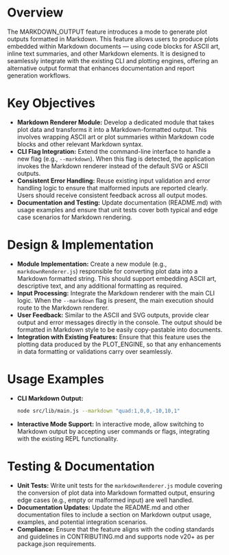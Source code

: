 # Overview

The MARKDOWN_OUTPUT feature introduces a mode to generate plot outputs formatted in Markdown. This feature allows users to produce plots embedded within Markdown documents — using code blocks for ASCII art, inline text summaries, and other Markdown elements. It is designed to seamlessly integrate with the existing CLI and plotting engines, offering an alternative output format that enhances documentation and report generation workflows.

# Key Objectives

- **Markdown Renderer Module:** Develop a dedicated module that takes plot data and transforms it into a Markdown-formatted output. This involves wrapping ASCII art or plot summaries within Markdown code blocks and other relevant Markdown syntax.
- **CLI Flag Integration:** Extend the command-line interface to handle a new flag (e.g., `--markdown`). When this flag is detected, the application invokes the Markdown renderer instead of the default SVG or ASCII outputs.
- **Consistent Error Handling:** Reuse existing input validation and error handling logic to ensure that malformed inputs are reported clearly. Users should receive consistent feedback across all output modes.
- **Documentation and Testing:** Update documentation (README.md) with usage examples and ensure that unit tests cover both typical and edge case scenarios for Markdown rendering.

# Design & Implementation

- **Module Implementation:** Create a new module (e.g., `markdownRenderer.js`) responsible for converting plot data into a Markdown formatted string. This should support embedding ASCII art, descriptive text, and any additional formatting as required.
- **Input Processing:** Integrate the Markdown renderer with the main CLI logic. When the `--markdown` flag is present, the main execution should route to the Markdown renderer.
- **User Feedback:** Similar to the ASCII and SVG outputs, provide clear output and error messages directly in the console. The output should be formatted in Markdown style to be easily copy-pastable into documents.
- **Integration with Existing Features:** Ensure that this feature uses the plotting data produced by the PLOT_ENGINE, so that any enhancements in data formatting or validations carry over seamlessly.

# Usage Examples

- **CLI Markdown Output:**
  ```bash
  node src/lib/main.js --markdown "quad:1,0,0,-10,10,1"
  ```

- **Interactive Mode Support:**
  In interactive mode, allow switching to Markdown output by accepting user commands or flags, integrating with the existing REPL functionality.

# Testing & Documentation

- **Unit Tests:** Write unit tests for the `markdownRenderer.js` module covering the conversion of plot data into Markdown formatted output, ensuring edge cases (e.g., empty or malformed input) are well handled.
- **Documentation Updates:** Update the README.md and other documentation files to include a section on Markdown output usage, examples, and potential integration scenarios.
- **Compliance:** Ensure that the feature aligns with the coding standards and guidelines in CONTRIBUTING.md and supports node v20+ as per package.json requirements.
